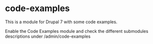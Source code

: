 # code-examples

This is a module for Drupal 7 with some code examples.

Enable the Code Examples module and check the different submodules descriptions under /admin/code-examples
